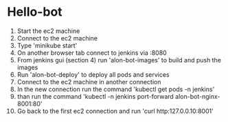 # Hello-bot
1. Start the ec2 machine
2. Connect to the ec2 machine
3. Type 'minikube start'
4. On another browser tab connect to jenkins via <ec2-publik-ip>:8080
5. From jenkins gui (section 4) run 'alon-bot-images' to build and push the images
6. Run 'alon-bot-deploy' to deploy all pods and services
7. Connect to the ec2 machine in another connection
7. In the new connection run the command 'kubectl get pods -n jenkins'
8. than run the command 'kubectl -n jenkins port-forward alon-bot-nginx-<generated no.> 8001:80'
9. Go back to the first ec2 connection and run 'curl http:127.0.0.10:8001'
